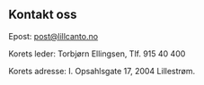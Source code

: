 ## Kontakt oss
Epost: post@lillcanto.no

Korets leder: Torbjørn Ellingsen, Tlf. 915 40 400 

Korets adresse: I. Opsahlsgate 17, 2004 Lillestrøm.
